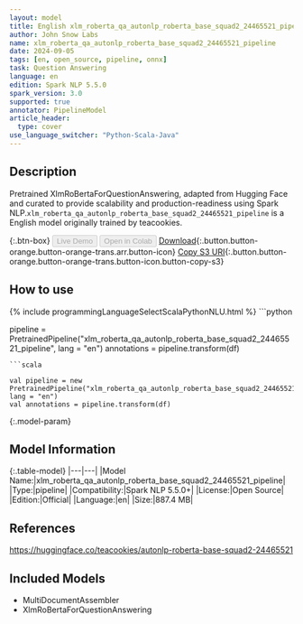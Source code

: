 ```yaml
---
layout: model
title: English xlm_roberta_qa_autonlp_roberta_base_squad2_24465521_pipeline pipeline XlmRoBertaForQuestionAnswering from teacookies
author: John Snow Labs
name: xlm_roberta_qa_autonlp_roberta_base_squad2_24465521_pipeline
date: 2024-09-05
tags: [en, open_source, pipeline, onnx]
task: Question Answering
language: en
edition: Spark NLP 5.5.0
spark_version: 3.0
supported: true
annotator: PipelineModel
article_header:
  type: cover
use_language_switcher: "Python-Scala-Java"
---
```


## Description

Pretrained XlmRoBertaForQuestionAnswering, adapted from Hugging Face and curated to provide scalability and production-readiness using Spark NLP.`xlm_roberta_qa_autonlp_roberta_base_squad2_24465521_pipeline` is a English model originally trained by teacookies.

{:.btn-box}
<button class="button button-orange" disabled>Live Demo</button>
<button class="button button-orange" disabled>Open in Colab</button>
[Download](https://s3.amazonaws.com/auxdata.johnsnowlabs.com/public/models/xlm_roberta_qa_autonlp_roberta_base_squad2_24465521_pipeline_en_5.5.0_3.0_1725557330437.zip){:.button.button-orange.button-orange-trans.arr.button-icon}
[Copy S3 URI](s3://auxdata.johnsnowlabs.com/public/models/xlm_roberta_qa_autonlp_roberta_base_squad2_24465521_pipeline_en_5.5.0_3.0_1725557330437.zip){:.button.button-orange.button-orange-trans.button-icon.button-copy-s3}

## How to use



<div class="tabs-box" markdown="1">
{% include programmingLanguageSelectScalaPythonNLU.html %}
```python

pipeline = PretrainedPipeline("xlm_roberta_qa_autonlp_roberta_base_squad2_24465521_pipeline", lang = "en")
annotations =  pipeline.transform(df)   

```
```scala

val pipeline = new PretrainedPipeline("xlm_roberta_qa_autonlp_roberta_base_squad2_24465521_pipeline", lang = "en")
val annotations = pipeline.transform(df)

```
</div>

{:.model-param}
## Model Information

{:.table-model}
|---|---|
|Model Name:|xlm_roberta_qa_autonlp_roberta_base_squad2_24465521_pipeline|
|Type:|pipeline|
|Compatibility:|Spark NLP 5.5.0+|
|License:|Open Source|
|Edition:|Official|
|Language:|en|
|Size:|887.4 MB|

## References

https://huggingface.co/teacookies/autonlp-roberta-base-squad2-24465521

## Included Models

- MultiDocumentAssembler
- XlmRoBertaForQuestionAnswering